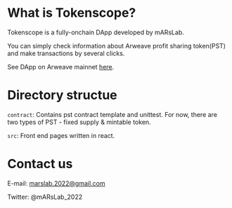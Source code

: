 # What is Tokenscope?

Tokenscope is a fully-onchain DApp developed by mARsLab. 

You can simply check information about Arweave profit sharing token(PST) and make transactions by several clicks.

See DApp on Arweave mainnet [here](https://arweave.net/s7ksIBcS3fPMuKcoQEGNg0R-QyDmx5sZria00t9ydDw).

# Directory structue

`contract`: Contains pst contract template and unittest. For now, there are two types of PST - fixed supply & mintable token.

`src`: Front end pages written in react.

# Contact us

E-mail: marslab.2022@gmail.com

Twitter: @mARsLab_2022